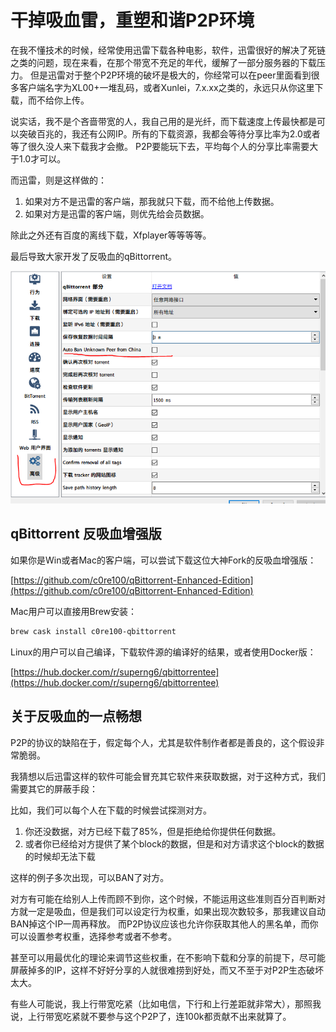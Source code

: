 # 干掉吸血雷，重塑和谐P2P环境

在我不懂技术的时候，经常使用迅雷下载各种电影，软件，迅雷很好的解决了死链之类的问题，现在来看，在那个带宽不充足的年代，缓解了一部分服务器的下载压力。 但是迅雷对于整个P2P环境的破坏是极大的，你经常可以在peer里面看到很多客户端名字为XL00+一堆乱码，或者Xunlei，7.x.xx之类的，永远只从你这里下载，而不给你上传。

说实话，我不是个吝啬带宽的人，我自己用的是光纤，而下载速度上传最快都是可以突破百兆的，我还有公网IP。所有的下载资源，我都会等待分享比率为2.0或者等了很久没人来下载我才会撤。 P2P要能玩下去，平均每个人的分享比率需要大于1.0才可以。

而迅雷，则是这样做的：

1. 如果对方不是迅雷的客户端，那我就只下载，而不给他上传数据。
2. 如果对方是迅雷的客户端，则优先给会员数据。

除此之外还有百度的离线下载，Xfplayer等等等等。

最后导致大家开发了反吸血的qBittorrent。

![](../img/2020-05-05-18-59-17.png)

## qBittorrent 反吸血增强版

如果你是Win或者Mac的客户端，可以尝试下载这位大神Fork的反吸血增强版：

[https://github.com/c0re100/qBittorrent-Enhanced-Edition](https://github.com/c0re100/qBittorrent-Enhanced-Edition)

Mac用户可以直接用Brew安装：

```bash
brew cask install c0re100-qbittorrent
```

Linux的用户可以自己编译，下载软件源的编译好的结果，或者使用Docker版：

[https://hub.docker.com/r/superng6/qbittorrentee](https://hub.docker.com/r/superng6/qbittorrentee)

## 关于反吸血的一点畅想

P2P的协议的缺陷在于，假定每个人，尤其是软件制作者都是善良的，这个假设非常脆弱。

我猜想以后迅雷这样的软件可能会冒充其它软件来获取数据，对于这种方式，我们需要其它的屏蔽手段：

比如，我们可以每个人在下载的时候尝试探测对方。

1. 你还没数据，对方已经下载了85%，但是拒绝给你提供任何数据。
2. 或者你已经给对方提供了某个block的数据，但是和对方请求这个block的数据的时候却无法下载

这样的例子多次出现，可以BAN了对方。

对方有可能在给别人上传而顾不到你，这个时候，不能运用这些准则百分百判断对方就一定是吸血，但是我们可以设定行为权重，如果出现次数较多，那我建议自动BAN掉这个IP一周再释放。 而P2P协议应该也允许你获取其他人的黑名单，而你可以设置参考权重，选择参考或者不参考。

甚至可以用最优化的理论来调节这些权重，在不影响下载和分享的前提下，尽可能屏蔽掉多的IP，这样不好好分享的人就很难捞到好处，而又不至于对P2P生态破坏太大。

有些人可能说，我上行带宽吃紧（比如电信，下行和上行差距就非常大），那照我说，上行带宽吃紧就不要参与这个P2P了，连100k都贡献不出来就算了。
